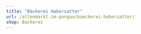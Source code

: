 ```yaml
---
title: "Bäckerei Habersatter"
url: /altenmarkt-im-pongau/baeckerei-habersatter/
shop: Bäckerei
---
```


